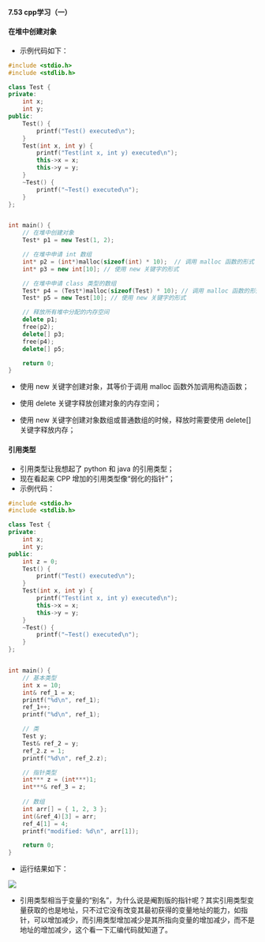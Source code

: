 #### 7.53 cpp学习（一）

#### 在堆中创建对象

- 示例代码如下：

```cpp
#include <stdio.h>
#include <stdlib.h>

class Test {
private:
	int x;
	int y;
public:
	Test() {
		printf("Test() executed\n");
	}
	Test(int x, int y) {
		printf("Test(int x, int y) executed\n");
		this->x = x;
		this->y = y;
	}
	~Test() {
		printf("~Test() executed\n");
	}
};


int main() {
	// 在堆中创建对象
	Test* p1 = new Test(1, 2);

	// 在堆中申请 int 数组
	int* p2 = (int*)malloc(sizeof(int) * 10);  // 调用 malloc 函数的形式
	int* p3 = new int[10]; // 使用 new 关键字的形式

	// 在堆中申请 class 类型的数组
	Test* p4 = (Test*)malloc(sizeof(Test) * 10); // 调用 malloc 函数的形式
	Test* p5 = new Test[10]; // 使用 new 关键字的形式

	// 释放所有堆中分配的内存空间
	delete p1;
	free(p2);
	delete[] p3;
	free(p4);
	delete[] p5;

	return 0;
}
```

- 使用 new 关键字创建对象，其等价于调用 malloc 函数外加调用构造函数；
- 使用 delete 关键字释放创建对象的内存空间；

- 使用 new 关键字创建对象数组或普通数组的时候，释放时需要使用 delete[] 关键字释放内存；

#### 引用类型

- 引用类型让我想起了 python 和 java 的引用类型；
- 现在看起来 CPP 增加的引用类型像“弱化的指针”；
- 示例代码：

```cpp
#include <stdio.h>
#include <stdlib.h>

class Test {
private:
	int x;
	int y;
public:
	int z = 0;
	Test() {
		printf("Test() executed\n");
	}
	Test(int x, int y) {
		printf("Test(int x, int y) executed\n");
		this->x = x;
		this->y = y;
	}
	~Test() {
		printf("~Test() executed\n");
	}
};


int main() {
	// 基本类型
	int x = 10;
	int& ref_1 = x;
	printf("%d\n", ref_1);
	ref_1++;
	printf("%d\n", ref_1);

	// 类
	Test y;
	Test& ref_2 = y;
	ref_2.z = 1;
	printf("%d\n", ref_2.z);

	// 指针类型
	int*** z = (int***)1;
	int***& ref_3 = z;
	
	// 数组
	int arr[] = { 1, 2, 3 };
	int(&ref_4)[3] = arr;
	ref_4[1] = 4;
	printf("modified: %d\n", arr[1]);

	return 0;
}
```

- 运行结果如下：

![](E:\GitProjects\ReverseHunters\docs\images\LearningNote_58\test_18.png)

- 引用类型相当于变量的“别名”，为什么说是阉割版的指针呢？其实引用类型变量获取的也是地址，只不过它没有改变其最初获得的变量地址的能力，如指针，可以增加减少，而引用类型增加减少是其所指向变量的增加减少，而不是地址的增加减少，这个看一下汇编代码就知道了。

